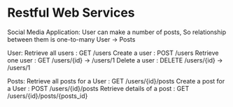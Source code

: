 # Restful Web Services

Social Media Application: 
User can make a number of posts, So relationship between them is one-to-many
User -> Posts

User:
Retrieve all users  : GET /users
Create a user		: POST /users
Retrieve one user	: GET /users/{id} -> /users/1
Delete a user		: DELETE /users/{id} -> /users/1

Posts:
Retrieve all posts for a User	: GET /users/{id}/posts
Create a post for a User		: POST /users/{id}/posts
Retrieve details of a post 		: GET /users/{id}/posts/{posts_id}
